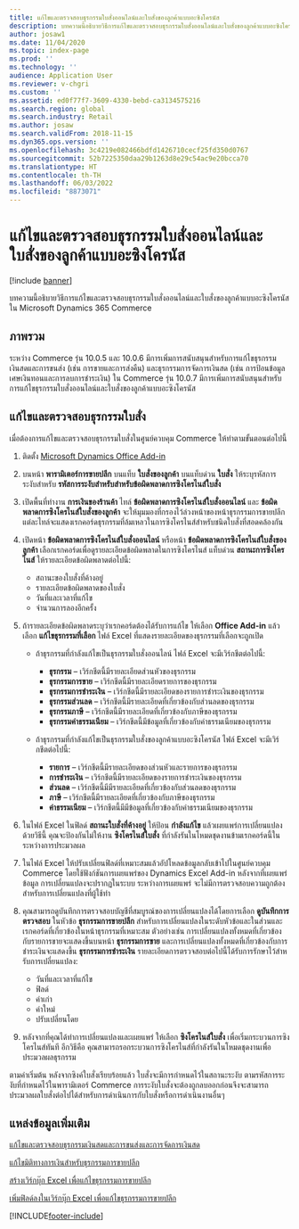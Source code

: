 ```yaml
---
title: แก้ไขและตรวจสอบธุรกรรมใบสั่งออนไลน์และใบสั่งของลูกค้าแบบอะซิงโครนัส
description: บทความนี้อธิบายวิธีการแก้ไขและตรวจสอบธุรกรรมใบสั่งออนไลน์และใบสั่งของลูกค้าแบบอะซิงโครนัสใน Microsoft Dynamics 365 Commerce
author: josaw1
ms.date: 11/04/2020
ms.topic: index-page
ms.prod: ''
ms.technology: ''
audience: Application User
ms.reviewer: v-chgri
ms.custom: ''
ms.assetid: ed0f77f7-3609-4330-bebd-ca3134575216
ms.search.region: global
ms.search.industry: Retail
ms.author: josaw
ms.search.validFrom: 2018-11-15
ms.dyn365.ops.version: ''
ms.openlocfilehash: 3c4219e082466bdfd1426710cecf25fd350d0767
ms.sourcegitcommit: 52b7225350daa29b1263d8e29c54ac9e20bcca70
ms.translationtype: HT
ms.contentlocale: th-TH
ms.lasthandoff: 06/03/2022
ms.locfileid: "8873071"
---
```

# <a name="edit-and-audit-online-order-and-asynchronous-customer-order-transactions"></a>แก้ไขและตรวจสอบธุรกรรมใบสั่งออนไลน์และใบสั่งของลูกค้าแบบอะซิงโครนัส

[!include [banner](../includes/banner.md)]

บทความนี้อธิบายวิธีการแก้ไขและตรวจสอบธุรกรรมใบสั่งออนไลน์และใบสั่งของลูกค้าแบบอะซิงโครนัสใน Microsoft Dynamics 365 Commerce

## <a name="overview"></a>ภาพรวม

ระหว่าง Commerce รุ่น 10.0.5 และ 10.0.6 มีการเพิ่มการสนับสนุนสําหรับการแก้ไขธุรกรรมเงินสดและการขนส่ง (เช่น การขายและการส่งคืน) และธุรกรรมการจัดการเงินสด (เช่น การป้อนข้อมูลเศษเงินทอนและการลบการชำระเงิน) ใน Commerce รุ่น 10.0.7 มีการเพิ่มการสนับสนุนสําหรับการแก้ไขธุรกรรมใบสั่งออนไลน์และใบสั่งของลูกค้าแบบอะซิงโครนัส

## <a name="edit-and-audit-order-transactions"></a>แก้ไขและตรวจสอบธุรกรรมใบสั่ง

เมื่อต้องการแก้ไขและตรวจสอบธุรกรรมใบสั่งในศูนย์ควบคุม Commerce ให้ทําตามขั้นตอนต่อไปนี้

1. ติดตั้ง [Microsoft Dynamics Office Add-in](https://appsource.microsoft.com/product/office/WA104379629?tab=Overview)
1. บนหน้า **พารามิเตอร์การขายปลีก** บนแท็บ **ใบสั่งของลูกค้า** บนแท็บด่วน **ใบสั่ง** ให้ระบุรหัสการระงับสำหรับ **รหัสการระงับสำหรับสําหรับข้อผิดพลาดการซิงโครไนส์ใบสั่ง**
1. เปิดพื้นที่ทำงาน **การเงินของร้านค้า** ไทล์ **ข้อผิดพลาดการซิงโครไนส์ใบสั่งออนไลน์** และ **ข้อผิดพลาดการซิงโครไนส์ใบสั่งของลูกค้า** จะให้มุมมองที่กรองไว้ล่วงหน้าของหน้าธุรกรรมการขายปลีก แต่ละไทล์จะแสดงเรกคอร์ดธุรกรรมที่ล้มเหลวในการซิงโครไนส์สําหรับชนิดใบสั่งที่สอดคล้องกัน
1. เปิดหน้า **ข้อผิดพลาดการซิงโครไนส์ใบสั่งออนไลน์** หรือหน้า **ข้อผิดพลาดการซิงโครไนส์ใบสั่งของลูกค้า** เลือกเรกคอร์ดเพื่อดูรายละเอียดข้อผิดพลาดในการซิงโครไนส์ แท็บด่วน **สถานะการซิงโครไนส์** ให้รายละเอียดข้อผิดพลาดต่อไปนี้:

    - สถานะของใบสั่งที่ค้างอยู่
    - รายละเอียดข้อผิดพลาดของใบสั่ง
    - วันที่และเวลาที่แก้ไข
    - จำนวนการลองอีกครั้ง

1. ถ้ารายละเอียดข้อผิดพลาดระบุว่าเรกคอร์ดต้องได้รับการแก้ไข ให้เลือก **Office Add-in** แล้วเลือก **แก้ไขธุรกรรมที่เลือก** ไฟล์ Excel ที่แสดงรายละเอียดของธุรกรรมที่เลือกจะถูกเปิด

    - ถ้าธุรกรรมที่กําลังแก้ไขเป็นธุรกรรมใบสั่งออนไลน์ ไฟล์ Excel จะมีเวิร์กชีตต่อไปนี้:

        - **ธุรกรรม** – เวิร์กชีตนี้มีรายละเอียดส่วนหัวของธุรกรรม
        - **ธุรกรรมการขาย** – เวิร์กชีตนี้มีรายละเอียดรายการของธุรกรรม
        - **ธุรกรรมการชำระเงิน** – เวิร์กชีตนี้มีรายละเอียดของรายการชำระเงินของธุรกรรม
        - **ธุรกรรมส่วนลด** – เวิร์กชีตนี้มีรายละเอียดที่เกี่ยวข้องกับส่วนลดของธุรกรรม
        - **ธุรกรรมภาษี** – เวิร์กชีตนี้มีรายละเอียดที่เกี่ยวข้องกับภาษีของธุรกรรม
        - **ธุรกรรมค่าธรรมเนียม** – เวิร์กชีตนี้มีข้อมูลที่เกี่ยวข้องกับค่าธรรมเนียมของธุรกรรม

    - ถ้าธุรกรรมที่กําลังแก้ไขเป็นธุรกรรมใบสั่งของลูกค้าแบบอะซิงโครนัส ไฟล์ Excel จะมีเวิร์กชีตต่อไปนี้:

        - **รายการ** – เวิร์กชีตนี้มีรายละเอียดของส่วนหัวและรายการของธุรกรรม
        - **การชำระเงิน** – เวิร์กชีตนี้มีรายละเอียดของรายการชำระเงินของธุรกรรม
        - **ส่วนลด** – เวิร์กชีตนี้มีมีรายละเอียดที่เกี่ยวข้องกับส่วนลดของธุรกรรม
        - **ภาษี** – เวิร์กชีตนี้มีรายละเอียดที่เกี่ยวข้องกับภาษีของธุรกรรม
        - **ค่าธรรมเนียม** – เวิร์กชีตนี้มีมีข้อมูลที่เกี่ยวข้องกับค่าธรรมเนียมของธุรกรรม

1. ในไฟล์ Excel ในฟิลด์ **สถานะใบสั่งที่ค้างอยู่** ให้ป้อน **กำลังแก้ไข** แล้วเผยแพร่การเปลี่ยนแปลง ด้วยวิธีนี้ คุณจะป้องกันไม่ให้งาน **ซิงโครไนส์ใบสั่ง** ที่กําลังรันในโหมดชุดงานข้ามเรกคอร์ดนี้ในระหว่างการประมวลผล
1. ในไฟล์ Excel ให้ปรับเปลี่ยนฟิลด์ที่เหมาะสมแล้วอัปโหลดข้อมูลกลับเข้าไปในศูนย์ควบคุม Commerce โดยใช้ฟังก์ชันการเผยแพร่ของ Dynamics Excel Add-in หลังจากที่เผยแพร่ข้อมูล การเปลี่ยนแปลงจะปรากฏในระบบ ระหว่างการเผยแพร่ จะไม่มีการตรวจสอบความถูกต้องสำหรับการเปลี่ยนแปลงที่ผู้ใช้ทำ
1. คุณสามารถดูบันทึกการตรวจสอบบัญชีที่สมบูรณ์ของการเปลี่ยนแปลงได้โดยการเลือก **ดูบันทึกการตรวจสอบ** ในหัวข้อ **ธุรกรรมการขายปลีก** สำหรับการเปลี่ยนแปลงในระดับหัวข้อและในส่วนและเรกคอร์ดที่เกี่ยวข้องในหน้าธุรกรรมที่เหมาะสม ตัวอย่างเช่น การเปลี่ยนแปลงทั้งหมดที่เกี่ยวข้องกับรายการขายจะแสดงขึ้นบนหน้า **ธุรกรรมการขาย** และการเปลี่ยนแปลงทั้งหมดที่เกี่ยวข้องกับการชําระเงินจะแสดงขึ้น **ธุรกรรมการชำระเงิน** รายละเอียดการตรวจสอบต่อไปนี้ได้รับการรักษาไว้สําหรับการเปลี่ยนแปลง:

    - วันที่และเวลาที่แก้ไข
    - ฟิลด์
    - ค่าเก่า
    - ค่าใหม่
    - ปรับเปลี่ยนโดย

1. หลังจากที่คุณได้ทําการเปลี่ยนแปลงและเผยแพร่ ให้เลือก **ซิงโครไนส์ใบสั่ง** เพื่อเริ่มกระบวนการซิงโครไนส์ทันที อีกวิธีคือ คุณสามารถรอกระบวนการซิงโครไนส์ที่กําลังรันในโหมดชุดงานเพื่อประมวลผลธุรกรรม

ตามค่าเริ่มต้น หลังจากซิงค์ใบสั่งเรียบร้อยแล้ว ใบสั่งจะมีการกำหนดไว้ในสถานะระงับ ตามรหัสการระงับที่กําหนดไว้ในพารามิเตอร์ Commerce การระงับใบสั่งจะต้องถูกลบออกก่อนจึงจะสามารถประมวลผลใบสั่งต่อไปได้สําหรับการดำเนินการกับใบสั่งหรือการดําเนินงานอื่นๆ

## <a name="additional-resources"></a>แหล่งข้อมูลเพิ่มเติม

[แก้ไขและตรวจสอบธุรกรรมเงินสดและการขนส่งและการจัดการเงินสด](edit-cash-trans.md)

[แก้ไขมิติทางการเงินสำหรับธุรกรรมการขายปลีก](edit-financial-dim.md)

[สร้างเวิร์กบุ๊ก Excel เพื่อแก้ไขธุรกรรมการขายปลีก](create-excel-edit.md)

[เพิ่มฟิลด์ลงในเวิร์กบุ๊ก Excel เพื่อแก้ไขธุรกรรมการขายปลีก](add-fields-excel.md)


[!INCLUDE[footer-include](../includes/footer-banner.md)]